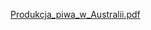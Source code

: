 [Produkcja_piwa_w_Australii.pdf](https://github.com/user-attachments/files/19092917/Produkcja_piwa_w_Australii.3.pdf)
